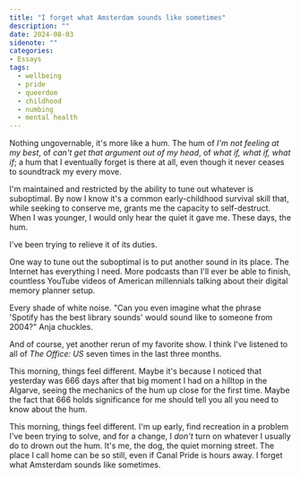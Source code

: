 ```yaml
---
title: "I forget what Amsterdam sounds like sometimes"
description: ""
date: 2024-08-03
sidenote: ""
categories:
- Essays
tags:
  - wellbeing
  - pride
  - queerdom
  - childhood
  - numbing
  - mental health
---
```

Nothing ungovernable, it's more like a hum. The hum of _I'm not feeling at my best_, of _can't get that argument out of my head_, of _what if, what if, what if_; a hum that I eventually forget is there at all, even though it never ceases to soundtrack my every move.

I'm maintained and restricted by the ability to tune out whatever is suboptimal. By now I know it's a common early-childhood survival skill that, while seeking to conserve me, grants me the capacity to self-destruct. When I was younger, I would only hear the quiet it gave me. These days, the hum.

I've been trying to relieve it of its duties.

One way to tune out the suboptimal is to put another sound in its place. The Internet has everything I need. More podcasts than I'll ever be able to finish, countless YouTube videos of American millennials talking about their digital memory planner setup.

Every shade of white noise. "Can you even imagine what the phrase 'Spotify has the best library sounds' would sound like to someone from 2004?" Anja chuckles.

And of course, yet another rerun of my favorite show. I think I've listened to all of _The Office: US_ seven times in the last three months.

This morning, things feel different. Maybe it's because I noticed that yesterday was 666 days after that big moment I had on a hilltop in the Algarve, seeing the mechanics of the hum up close for the first time. Maybe the fact that 666 holds significance for me should tell you all you need to know about the hum.

This morning, things feel different. I'm up early, find recreation in a problem I've been trying to solve, and for a change, I _don't_ turn on whatever I usually do to drown out the hum. It's me, the dog, the quiet morning street. The place I call home can be so still, even if Canal Pride is hours away. I forget what Amsterdam sounds like sometimes.